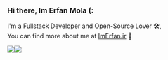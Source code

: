 ### Hi there, Im Erfan Mola (:  
  
  I'm a Fullstack Developer and Open-Source Lover 🛠,  
  You can find more about me at [ImErfan.ir](https://imerfan.ir/) 🎡  
  
 <div style="display:flex;">
 <img align="center" src="https://github-readme-stats.vercel.app/api?username=erfanmola&show_icons=true&count_private=true&include_all_commits=true" />
 <img align="center" src="https://github-readme-stats.vercel.app/api/top-langs/?username=erfanmola&layout=compact" />
 </div>
